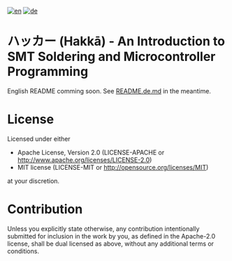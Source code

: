 [![en](https://img.shields.io/badge/lang-en-blue.svg)](README.md)
[![de](https://img.shields.io/badge/lang-de-blue.svg)](README.de.md)

# ハッカー (Hakkā) - An Introduction to SMT Soldering and Microcontroller Programming

English README comming soon. See [README.de.md](README.de.md) in the meantime.

# License

Licensed under either

* Apache License, Version 2.0 (LICENSE-APACHE or
  http://www.apache.org/licenses/LICENSE-2.0)
* MIT license (LICENSE-MIT or http://opensource.org/licenses/MIT)

at your discretion.

# Contribution

Unless you explicitly state otherwise, any contribution intentionally submitted
for inclusion in the work by you, as defined in the Apache-2.0 license, shall
be dual licensed as above, without any additional terms or conditions.

